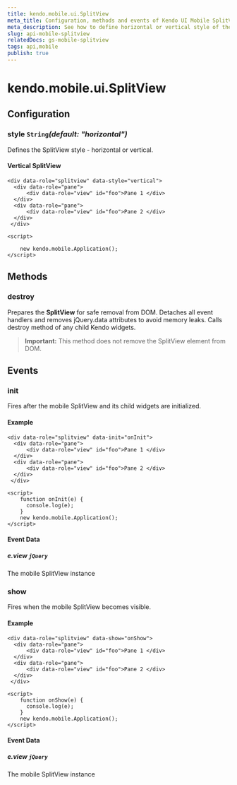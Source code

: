 ```yaml
---
title: kendo.mobile.ui.SplitView
meta_title: Configuration, methods and events of Kendo UI Mobile SplitView
meta_description: See how to define horizontal or vertical style of the Kendo UI Mobile SplitView widget and learn which events are fired.
slug: api-mobile-splitview
relatedDocs: gs-mobile-splitview
tags: api,mobile
publish: true
---
```


# kendo.mobile.ui.SplitView

## Configuration

### style `String`*(default: "horizontal")*

 Defines the SplitView style - horizontal or vertical.

#### Vertical SplitView

    <div data-role="splitview" data-style="vertical">
      <div data-role="pane">
          <div data-role="view" id="foo">Pane 1 </div>
      </div>
      <div data-role="pane">
          <div data-role="view" id="foo">Pane 2 </div>
      </div>
     </div>

    <script>

        new kendo.mobile.Application();
    </script>

## Methods

### destroy
Prepares the **SplitView** for safe removal from DOM. Detaches all event handlers and removes jQuery.data attributes to avoid memory leaks. Calls destroy method of any child Kendo widgets.

> **Important:** This method does not remove the SplitView element from DOM.


## Events

### init

Fires after the mobile SplitView and its child widgets are initialized.

#### Example

    <div data-role="splitview" data-init="onInit">
      <div data-role="pane">
          <div data-role="view" id="foo">Pane 1 </div>
      </div>
      <div data-role="pane">
          <div data-role="view" id="foo">Pane 2 </div>
      </div>
     </div>

    <script>
        function onInit(e) {
          console.log(e);
        }
        new kendo.mobile.Application();
    </script>

#### Event Data

##### e.view `jQuery`

The mobile SplitView instance

### show

Fires when the mobile SplitView becomes visible.

#### Example

    <div data-role="splitview" data-show="onShow">
      <div data-role="pane">
          <div data-role="view" id="foo">Pane 1 </div>
      </div>
      <div data-role="pane">
          <div data-role="view" id="foo">Pane 2 </div>
      </div>
     </div>

    <script>
        function onShow(e) {
          console.log(e);
        }
        new kendo.mobile.Application();
    </script>

#### Event Data

##### e.view `jQuery`

The mobile SplitView instance
